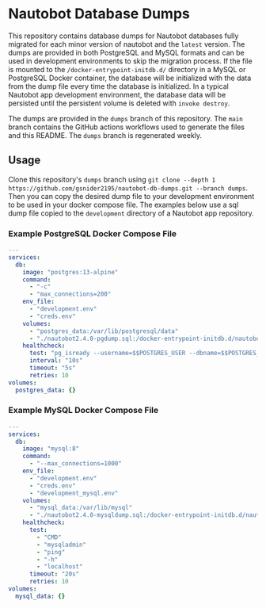 # Nautobot Database Dumps

This repository contains database dumps for Nautobot databases fully migrated for each minor version of nautobot and the `latest` version. The dumps are provided in both PostgreSQL and MySQL formats and can be used in development environments to skip the migration process. If the file is mounted to the `/docker-entrypoint-initdb.d/` directory in a MySQL or PostgreSQL Docker container, the database will be initialized with the data from the dump file every time the database is initialized. In a typical Nautobot app development environment, the database data will be persisted until the persistent volume is deleted with `invoke destroy`.

The dumps are provided in the `dumps` branch of this repository. The `main` branch contains the GitHub actions workflows used to generate the files and this README. The `dumps` branch is regenerated weekly.

## Usage

Clone this repository's `dumps` branch using `git clone --depth 1 https://github.com/gsnider2195/nautobot-db-dumps.git --branch dumps`. Then you can copy the desired dump file to your development environment to be used in your docker compose file. The examples below use a sql dump file copied to the `development` directory of a Nautobot app repository.

### Example PostgreSQL Docker Compose File

```yaml
---
services:
  db:
    image: "postgres:13-alpine"
    command:
      - "-c"
      - "max_connections=200"
    env_file:
      - "development.env"
      - "creds.env"
    volumes:
      - "postgres_data:/var/lib/postgresql/data"
      - "./nautobot2.4.0-pgdump.sql:/docker-entrypoint-initdb.d/nautobot.sql"
    healthcheck:
      test: "pg_isready --username=$$POSTGRES_USER --dbname=$$POSTGRES_DB"
      interval: "10s"
      timeout: "5s"
      retries: 10
volumes:
  postgres_data: {}
```

### Example MySQL Docker Compose File

```yaml
---
services:
  db:
    image: "mysql:8"
    command:
      - "--max_connections=1000"
    env_file:
      - "development.env"
      - "creds.env"
      - "development_mysql.env"
    volumes:
      - "mysql_data:/var/lib/mysql"
      - "./nautobot2.4.0-mysqldump.sql:/docker-entrypoint-initdb.d/nautobot.sql"
    healthcheck:
      test:
        - "CMD"
        - "mysqladmin"
        - "ping"
        - "-h"
        - "localhost"
      timeout: "20s"
      retries: 10
volumes:
  mysql_data: {}    
```
